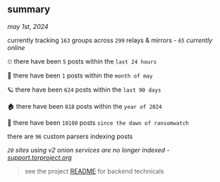 
## summary
_may 1st, 2024_

currently tracking `163` groups across `299` relays & mirrors - _`65` currently online_

⏲ there have been `5` posts within the `last 24 hours`

🦈 there have been `1` posts within the `month of may`

🪐 there have been `624` posts within the `last 90 days`

🏚 there have been `818` posts within the `year of 2024`

🦕 there have been `10100` posts `since the dawn of ransomwatch`

there are `96` custom parsers indexing posts

_`20` sites using v2 onion services are no longer indexed - [support.torproject.org](https://support.torproject.org/onionservices/v2-deprecation/)_

> see the project [README](https://github.com/joshhighet/ransomwatch#ransomwatch--) for backend technicals
